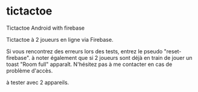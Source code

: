 # tictactoe
Tictactoe Android with firebase

Tictactoe à 2 joueurs en ligne via Firebase.

Si vous rencontrez des erreurs lors des tests, entrez le pseudo "reset-firebase".
à noter également que si 2 joueurs sont déjà en train de jouer un toast "Room full" apparaît.
N'hésitez pas à me contacter en cas de problème d'accès.

à tester avec 2 appareils.
